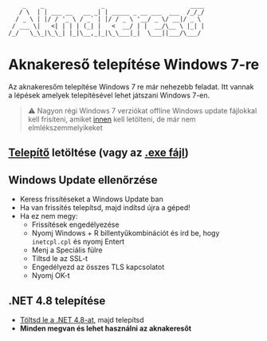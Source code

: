  ```
     _    _                _                        ____ 
    / \  | | ___ __   __ _| | _____ _ __ ___  ___  /_/_/
   / _ \ | |/ / '_ \ / _` | |/ / _ \ '__/ _ \/ __|/ _ \ 
  / ___ \|   <| | | | (_| |   <  __/ | |  __/\__ \ |_| |
 /_/   \_\_|\_\_| |_|\__,_|_|\_\___|_|  \___||___/\___/
```
# Aknakereső telepítése Windows 7-re

Az aknakeresőm telepítése Windows 7 re már nehezebb feladat. Itt vannak a lépések amelyek telepítésével lehet játszani Windows 7-en.

> ⚠️ Nagyon régi Windows 7 verziókat offline Windows update fájlokkal kell frisíteni, amiket [innen](https://www.catalog.update.microsoft.com/Home.aspx) kell letölteni, de már nem elmlékszemmelyikeket

## [Telepítő](../inno-setup/scripts/Output/minesweeper_setup.exe) letöltése (vagy az [.exe fájl](windows-exe.md))
## Windows Update ellenőrzése
- Keress frissítéseket a Windows Update ban
- Ha van frissítés telepítsd, majd indítsd újra a géped!
- Ha ez nem megy:
    - Frissítések engedélyezése 
    - Nyomj Windows + R billentyűkombinációt és írd be, hogy `inetcpl.cpl` és nyomj Entert
    - Menj a Speciális fülre
    - Tiltsd le az SSL-t
    - Engedélyezd az összes TLS kapcsolatot
    - Nyomj OK-t
## .NET 4.8 telepítése
- [Töltsd le a .NET 4.8-at](https://go.microsoft.com/fwlink/?LinkId=2085155), majd telepítsd
- **Minden megvan és lehet használni az aknakeresőt**
